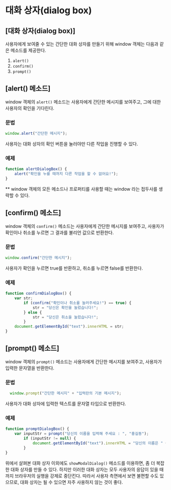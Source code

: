 # 대화 상자(dialog box)

## [대화 상자(dialog box)]
  사용자에게 보여줄 수 있는 간단한 대화 상자를 만들기 위해 window 객체는 다음과 같은 메소드를 제공한다.

1. `alert()`
2. `confirm()`
3. `prompt()`

## [alert() 메소드]
  window 객체의 `alert()` 메소드는 사용자에게 간단한 메시지를 보여주고, 그에 대한 사용자의 확인을 기다린다.

### 문법
~~~javascript
window.alert("간단한 메시지");
~~~

사용자는 대화 상자의 확인 버튼을 눌러야만 다른 작업을 진행할 수 있다.

### 예제
~~~javascript
function alertDialogBox() {
    alert("확인을 누를 때까지 다른 작업을 할 수 없어요!");
}
~~~

** window 객체의 모든 메소드나 프로퍼티를 사용할 때는 window 라는 접두사를 생략할 수 있다.


## [confirm() 메소드]
  window 객체의 `confirm()` 메소드는 사용자에게 간단한 메시지를 보여주고, 사용자가 확인이나 취소를 누르면 그 결과를 불리언 값으로 반환한다.

### 문법
~~~javascript
window.confirm("간단한 메시지");
~~~

사용자가 확인을 누르면 true를 반환하고, 취소를 누르면 false를 반환한다.

### 예제
~~~javascript
function confirmDialogBox() {
    var str;
        if (confirm("확인이나 취소를 눌러주세요!") == true) {
            str = "당신은 확인을 눌렀습니다!";
        } else {
            str = "당신은 취소을 눌렀습니다!";
        }
    document.getElementById("text").innerHTML = str;
}
~~~

## [prompt() 메소드]
  window 객체의 `prompt()` 메소드는 사용자에게 간단한 메시지를 보여주고, 사용자가 입력한 문자열을 반환한다.


### 문법
~~~javascript
  window.prompt("간단한 메시지" + "입력란의 기본 메시지");
~~~

사용자가 대화 상자에 입력한 텍스트를 문자열 타입으로 반환한다.


### 예제
~~~javascript
function promptDialogBox() {
    var inputStr = prompt("당신의 이름을 입력해 주세요 : ", "홍길동");
        if (inputStr != null) {
            document.getElementById("text").innerHTML = "당신의 이름은 " + inputStr + "입니다.";
        }
}
~~~

  위에서 살펴본 대화 상자 이외에도 `showModalDialog()` 메소드를 이용하면, 좀 더 복잡한 대화 상자를 만들 수 있다.
하지만 이러한 대화 상자는 모두 사용자의 응답이 있을 때까지 브라우저의 실행을 강제로 중단킨다.
따라서 사용자 측면에서 보면 불편할 수도 있으므로, 대화 상자는 될 수 있으면 자주 사용하지 않는 것이 좋다.
